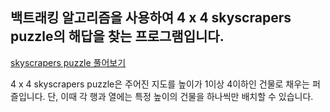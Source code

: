 ## 백트래킹 알고리즘을 사용하여 4 x 4 skyscrapers puzzle의 해답을 찾는 프로그램입니다.

[skyscrapers puzzle 풀어보기](https://www.brainbashers.com/skyscrapers.asp)

4 x 4 skyscrapers puzzle은 주어진 지도를 높이가 1이상 4이하인 건물로 채우는 퍼즐입니다. 단, 이때 각 행과 열에는 특정 높이의 건물을 하나씩만 배치할 수 있습니다.
